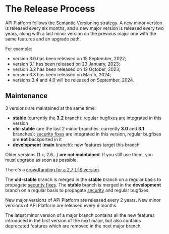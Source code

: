 # The Release Process

API Platform follows the [Semantic Versioning](https://semver.org) strategy.
A new minor version is released every six months, and a new major version is released every two years, along with a last minor version on the previous major one with the same features and an upgrade path.

For example:

- version 3.0 has been released on 15 September, 2022;
- version 3.1 has been released on 23 January, 2023;
- version 3.2 has been released on 12 October, 2023;
- version 3.3 has been released on March, 2024;
- versions 3.4 and 4.0 will be released on September, 2024.

## Maintenance

3 versions are maintained at the same time:

* **stable** (currently the **3.2** branch): regular bugfixes are integrated in this version
* **old-stable** (are the last 2 minor branches: currently **3.0** and **3.1** branches): [security fixes](security.md) are integrated in this version, regular bugfixes are **not** backported in it
* **development** (**main** branch): new features target this branch

Older versions (1.x, 2.6...) **are not maintained**. If you still use them, you must upgrade as soon as possible.

There's a [crowdfunding for a 2.7 LTS version](https://opencollective.com/api-platform/projects/27-lts).

The **old-stable** branch is merged in the **stable** branch on a regular basis to propagate [security fixes](security.md).
The **stable** branch is merged in the **development** branch on a regular basis to propagate [security](security.md) and regular bugfixes.

New major versions of API Platform are released every 2 years.
New minor versions of API Platform are released every 6 months.

The latest minor version of a major branch contains all the new features introduced in the first version of the next major, but also contains deprecated features which are removed in the next major branch.
